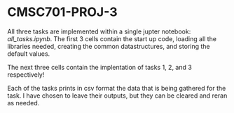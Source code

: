 # CMSC701-PROJ-3
All three tasks are implemented within a single jupter notebook: *all_tasks.ipynb*.
The first 3 cells contain the start up code, loading all the libraries needed, creating the common datastructures,
and storing the default values.

The next three cells contain the implentation of tasks 1, 2, and 3 respectively!

Each of the tasks prints in csv format the data that is being gathered for the task.
I have chosen to leave their outputs, but they can be cleared and reran as needed.